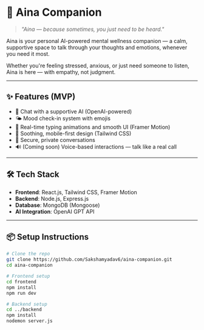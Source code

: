 # 🌿 Aina Companion

> _"Aina — because sometimes, you just need to be heard."_

Aina is your personal AI-powered mental wellness companion — a calm, supportive space to talk through your thoughts and emotions, whenever you need it most.

Whether you're feeling stressed, anxious, or just need someone to listen, Aina is here — with empathy, not judgment.

---

## ✨ Features (MVP)

- 🧠 Chat with a supportive AI (OpenAI-powered)
- 🌤️ Mood check-in system with emojis
- 💬 Real-time typing animations and smooth UI (Framer Motion)
- 🌙 Soothing, mobile-first design (Tailwind CSS)
- 🔐 Secure, private conversations
- 🔊 (Coming soon) Voice-based interactions — talk like a real call

---

## 🛠️ Tech Stack

- **Frontend**: React.js, Tailwind CSS, Framer Motion
- **Backend**: Node.js, Express.js
- **Database**: MongoDB (Mongoose)
- **AI Integration**: OpenAI GPT API

---

## 📦 Setup Instructions

```bash
# Clone the repo
git clone https://github.com/Sakshamyadav6/aina-companion.git
cd aina-companion

# Frontend setup
cd frontend
npm install
npm run dev

# Backend setup
cd ../backend
npm install
nodemon server.js
```
